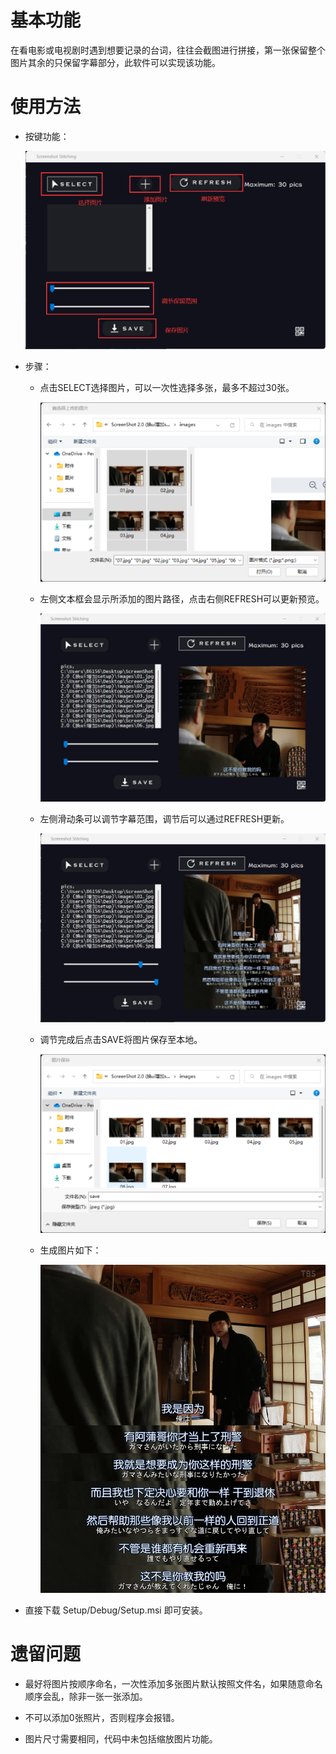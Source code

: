 # 基本功能

在看电影或电视剧时遇到想要记录的台词，往往会截图进行拼接，第一张保留整个图片其余的只保留字幕部分，此软件可以实现该功能。

# 使用方法

- 按键功能：

  ![](https://github.com/skylark1003/ScreenShot-Stitching/blob/main/images/func01.png?raw=true)

- 步骤：

  - 点击SELECT选择图片，可以一次性选择多张，最多不超过30张。

    ![](https://github.com/skylark1003/ScreenShot-Stitching/blob/main/images/func02.png?raw=true)

  - 左侧文本框会显示所添加的图片路径，点击右侧REFRESH可以更新预览。

    ![](https://github.com/skylark1003/ScreenShot-Stitching/blob/main/images/func03.png?raw=true)

  - 左侧滑动条可以调节字幕范围，调节后可以通过REFRESH更新。

    ![func04.png](https://github.com/skylark1003/ScreenShot-Stitching/blob/main/images/func04.png?raw=true)

  - 调节完成后点击SAVE将图片保存至本地。

    ![func05.png](https://github.com/skylark1003/ScreenShot-Stitching/blob/main/images/func05.png?raw=true)

  - 生成图片如下：

    ![save.jpg](https://github.com/skylark1003/ScreenShot-Stitching/blob/main/images/save.jpg?raw=true)

- 直接下载 Setup/Debug/Setup.msi 即可安装。

# 遗留问题

- 最好将图片按顺序命名，一次性添加多张图片默认按照文件名，如果随意命名顺序会乱，除非一张一张添加。

- 不可以添加0张照片，否则程序会报错。
- 图片尺寸需要相同，代码中未包括缩放图片功能。